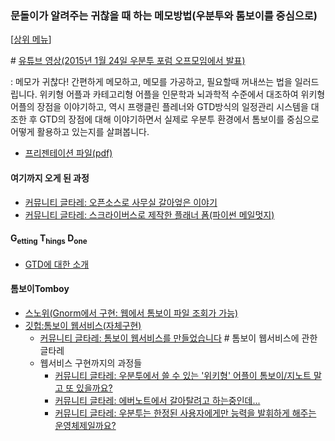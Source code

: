 ### 문돌이가 알려주는 귀찮을 때 하는 메모방법(우분투와 톰보이를 중심으로)
[[상위 메뉴](https://github.com/kimsg1984/_Presentation)]  

\# [유튜브 영상(2015년 1월 24일 우분투 포럼 오프모임에서 발표)](http://www.youtube.com/watch?v=S4NPuxbs6nI)  

: 메모가 귀찮다! 간편하게 메모하고, 메모를 가공하고, 필요할때 꺼내쓰는 법을 일러드립니다. 위키형 어플과 카테고리형 어플을 인문학과 뇌과학적 수준에서 대조하여 위키형 어플의 장점을 이야기하고, 역시 프랭클린 플레너와 GTD방식의 일정관리 시스템을 대조한 후 GTD의 장점에 대해 이야기하면서 실제로 우분투 환경에서 톰보이를 중심으로 어떻게 활용하고 있는지를 살펴봅니다.  

- [프리젠테이션 파일(pdf)](http://www.slideshare.net/wishtheheaven/ss-43872162)    

#### 여기까지 오게 된 과정  

- [커뮤니티 글타레: 오픈소스로 사무실 갈아엎은 이야기](http://www.ubuntu-kr.org/viewtopic.php?f=25&t=24565)  
- [커뮤니티 글타레: 스크라이버스로 제작한 플래너 폼(파이썬 메일멋지)](http://www.ubuntu-kr.org/viewtopic.php?f=25&t=23601)  


#### G<sub>etting</sub> T<sub>hings</sub> D<sub>one</sub>  


- [GTD에 대한 소개](http://blog.daum.net/duckkkh/743006)


#### 톰보이Tomboy   

- [스노위(Gnorm에서 구현: 웹에서 톰보이 파일 조회가 가능)](http://live.gnome.org/Snowy)  
- [깃헙:톰보이 웹서비스(자체구현)](https://github.com/kimsg1984/tomboy_web_service)
    + [커뮤니티 글타레: 톰보이 웹서비스를 만들었습니다](http://www.ubuntu-kr.org/viewtopic.php?f=4&t=23407) # 톰보이 웹서비스에 관한 글타레
    + 웹서비스 구현까지의 과정들    
        + [커뮤니티 글타레: 우분투에서 쓸 수 있는 '위키형' 어플이 톰보이/지노트 말고 또 있을까요?](http://www.ubuntu-kr.org/viewtopic.php?p=105226#p105226)
        + [커뮤니티 글타레: 에버노트에서 갈아탈려고 하는중인데...](http://www.ubuntu-kr.org/viewtopic.php?f=4&t=22627&p=105320&hilit=%ED%86%B0%EB%B3%B4%EC%9D%B4#p105320)
        + [커뮤니티 글타레: 우분투는 한정된 사용자에게만 능력을 발휘하게 해주는 운영체제일까요?](http://www.ubuntu-kr.org/viewtopic.php?f=4&t=25234&p=114883&hilit=%ED%86%B0%EB%B3%B4%EC%9D%B4#p114883)
        



